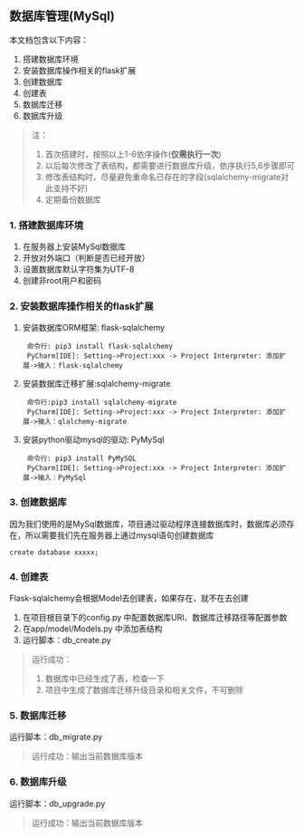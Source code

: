 ## 数据库管理(MySql)
本文档包含以下内容：
1. 搭建数据库环境
2. 安装数据库操作相关的flask扩展
3. 创建数据库
4. 创建表
5. 数据库迁移
6. 数据库升级

>注：
>1. 首次搭建时，按照以上1-6依序操作(**仅需执行一次**)
>2. 以后每次修改了表结构，都需要进行数据库升级，依序执行5,6步骤即可
>3. 修改表结构时，尽量避免重命名已存在的字段(sqlalchemy-migrate对此支持不好)
>4. 定期备份数据库

### 1. 搭建数据库环境
1. 在服务器上安装MySql数据库
2. 开放对外端口（判断是否已经开放）
3. 设置数据库默认字符集为UTF-8
4. 创建非root用户和密码

### 2. 安装数据库操作相关的flask扩展
1. 安装数据库ORM框架: flask-sqlalchemy

		命令行: pip3 install flask-sqlalchemy
		PyCharm[IDE]: Setting->Project:xxx -> Project Interpreter: 添加扩展->输入：flask-sqlalchemy
	
2. 安装数据库迁移扩展:sqlalchemy-migrate

		命令行:pip3 install sqlalchemy-migrate
		PyCharm[IDE]: Setting->Project:xxx -> Project Interpreter: 添加扩展->输入：qlalchemy-migrate

3. 安装python驱动mysql的驱动: PyMySql

		命令行: pip3 install PyMySQL
		PyCharm[IDE]: Setting->Project:xxx -> Project Interpreter: 添加扩展->输入：PyMySql

### 3. 创建数据库
因为我们使用的是MySql数据库，项目通过驱动程序连接数据库时，数据库必须存在，所以需要我们先在服务器上通过mysql语句创建数据库

	create database xxxxx;
	
### 4. 创建表
Flask-sqlalchemy会根据Model去创建表，如果存在，就不在去创建
1. 在项目根目录下的config.py 中配置数据库URI、数据库迁移路径等配置参数
2. 在app/model/Models.py 中添加表结构
3. 运行脚本：db_create.py
>运行成功：
>1. 数据库中已经生成了表，检查一下
>2. 项目中生成了数据库迁移升级目录和相关文件，不可删除

### 5. 数据库迁移
运行脚本：db_migrate.py
>运行成功：输出当前数据库版本

### 6. 数据库升级
运行脚本：db_upgrade.py
>运行成功：输出当前数据库版本
